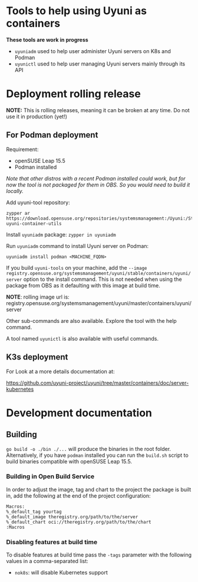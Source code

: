 # Tools to help using Uyuni as containers

**These tools are work in progress**

* `uyuniadm` used to help user administer Uyuni servers on K8s and Podman
* `uyunictl` used to help user managing Uyuni servers mainly through its API

# Deployment rolling release

**NOTE:** This is rolling releases, meaning it can be broken at any time. Do not use it in production (yet!)

## For Podman deployment
Requirement:
  - openSUSE Leap 15.5
  - Podman installed

*Note that other distros with a recent Podman installed could work, but for now the tool is not packaged for them in OBS.
So you would need to build it locally.*

Add uyuni-tool repository:
```
zypper ar https://download.opensuse.org/repositories/systemsmanagement:/Uyuni:/Stable:/ContainerUtils/openSUSE_Leap_15.5/ uyuni-container-utils
```

Install `uyuniadm` package: `zypper in uyuniadm`

Run `uyuniadm` command to install Uyuni server on Podman:
```
uyuniadm install podman <MACHINE_FQDN>
```

If you build `uyuni-tools` on your machine, add the `--image registry.opensuse.org/systemsmanagement/uyuni/stable/containers/uyuni/server` option to the install command.
This is not needed when using the package from OBS as it defaulting with this image at build time.

**NOTE**: rolling image url is: registry.opensuse.org/systemsmanagement/uyuni/master/containers/uyuni/server


Other sub-commands are also available. Explore the tool with the help command.

A tool named `uyunictl` is also available with useful commands.

## K3s deployment

For Look at a more details documentation at:

https://github.com/uyuni-project/uyuni/tree/master/containers/doc/server-kubernetes

# Development documentation

## Building

`go build -o ./bin ./...` will produce the binaries in the root folder.
Alternatively, if you have `podman` installed you can run the `build.sh` script to build binaries compatible with openSUSE Leap 15.5.

### Building in Open Build Service

In order to adjust the image, tag and chart to the project the package is built in, add the following at the end of the project configuration:

```
Macros:
%_default_tag yourtag
%_default_image theregistry.org/path/to/the/server
%_default_chart oci://theregistry.org/path/to/the/chart
:Macros
```

### Disabling features at build time

To disable features at build time pass the `-tags` parameter with the following values in a comma-separated list:

* `nok8s`: will disable Kubernetes support
